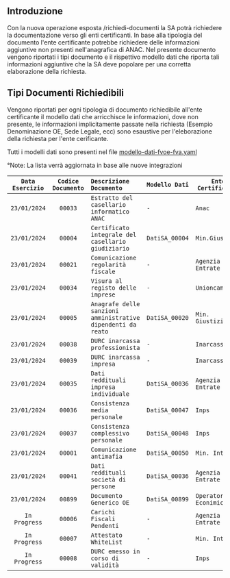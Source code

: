 
## Introduzione

Con la nuova operazione esposta /richiedi-documenti la SA potrà richiedere la documentazione verso gli enti certificanti.
In base alla tipologia del documento l'ente certificante potrebbe richiedere delle informazioni aggiuntive non presenti nell'anagrafica di ANAC.
Nel presente documento vengono riportati i tipi documento e il rispettivo modello dati che riporta tali informazioni aggiuntive che la SA deve popolare per una corretta elaborazione della richiesta.

## Tipi Documenti Richiedibili

Vengono riportati per ogni tipologia di documento richiedibile all'ente certificante il modello dati che arricchisce le informazioni, dove non presente, le informazioni implicitamente passate nella richiesta (Esempio Denominazione OE, Sede Legale, ecc) sono esaustive per l'eleborazione della richiesta per l'ente cerificante.

Tutti i modelli dati sono presenti nel file [modello-dati-fvoe-fva.yaml](https://github.com/anticorruzione-test/npa/tree/main/docs/modello-dati/modello-dati-fvoe-fva.yaml)


°Note: La lista verrà aggiornata in base alle nuove integrazioni 

| `Data Esercizio`  | `Codice Documento`  | `Descrizione Documento` | `Modello Dati` | `Ente Certificante` |
| :-------------: | :---------------: | :-------------------- | ----------------- | ----------------- | 
| `23/01/2024`    | `00033` | `Estratto del casellario informatico ANAC`  | `-` | `Anac` |
| `23/01/2024`    | `00004` | `Certificato integrale del casellario giudiziario`  | `DatiSA_00004` | `Min.Giustizia` |
| `23/01/2024`    | `00021` | `Comunicazione regolarità fiscale` | `-` | `Agenzia delle Entrate` |
| `23/01/2024`    | `00034` | `Visura al registo delle imprese`   | `-` | `Unioncamere` |
| `23/01/2024`    | `00005` | `Anagrafe delle sanzioni amministrative dipendenti da reato`  | `DatiSA_00020` | `Min. Giustizia` |
| `23/01/2024`    | `00038` | `DURC inarcassa professionista`  | `-` | `Inarcassa` |
| `23/01/2024`    | `00039` | `DURC inarcassa impresa`  | `-` | `Inarcassa` |
| `23/01/2024`    | `00035` | `Dati reddituali impresa individuale`  | `DatiSA_00036` | `Agenzia delle Entrate` |
| `23/01/2024`    | `00036` | `Consistenza media personale`  | `DatiSA_00047` | `Inps` |
| `23/01/2024`    | `00037` | `Consistenza complessivo personale`  | `DatiSA_00048` | `Inps` |
| `23/01/2024`    | `00001` | `Comunicazione antimafia`  | `DatiSA_00050` | `Min. Interno` |
| `23/01/2024`    | `00041` | `Dati reddituali società di persone` | `DatiSA_00036`| `Agenzia delle Entrate` |
| `23/01/2024`    | `00899` | `Documento Generico OE`  | `DatiSA_00899` | `Operatore Econimico` |
| `In Progress`   | `00006` | `Carichi Fiscali Pendenti` | `-` | `Agenzia delle Entrate` |
| `In Progress`   | `00007` | `Attestato WhiteList` | `-` | `Min. Interno` |
| `In Progress`   | `00008` | `DURC emesso in corso di validità` | `-` | `Inps` |
